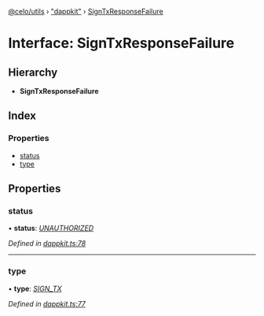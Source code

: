 [@celo/utils](../README.md) › ["dappkit"](../modules/_dappkit_.md) › [SignTxResponseFailure](_dappkit_.signtxresponsefailure.md)

# Interface: SignTxResponseFailure

## Hierarchy

* **SignTxResponseFailure**

## Index

### Properties

* [status](_dappkit_.signtxresponsefailure.md#status)
* [type](_dappkit_.signtxresponsefailure.md#type)

## Properties

###  status

• **status**: *[UNAUTHORIZED](../enums/_dappkit_.dappkitresponsestatus.md#unauthorized)*

*Defined in [dappkit.ts:78](https://github.com/celo-org/celo-monorepo/blob/master/packages/sdk/utils/src/dappkit.ts#L78)*

___

###  type

• **type**: *[SIGN_TX](../enums/_dappkit_.dappkitrequesttypes.md#sign_tx)*

*Defined in [dappkit.ts:77](https://github.com/celo-org/celo-monorepo/blob/master/packages/sdk/utils/src/dappkit.ts#L77)*
